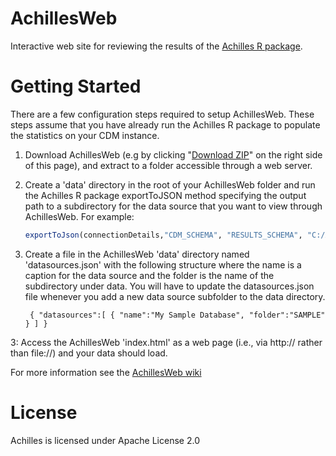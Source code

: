AchillesWeb
===========

Interactive web site for reviewing the results of the [Achilles R package](https://github.com/OHDSI/Achilles).

Getting Started
===============

There are a few configuration steps required to setup AchillesWeb. These steps assume that you have already run the Achilles R package to populate the statistics on your CDM instance.

1. Download AchillesWeb (e.g by clicking "[Download ZIP](https://github.com/OHDSI/AchillesWeb/archive/master.zip)" on the right side of this page), and extract to a folder accessible through a web server.

2. Create a 'data' directory in the root of your AchillesWeb folder and run the Achilles R package exportToJSON method specifying the output path to a subdirectory for the data source that you want to view through AchillesWeb. For example:

	```r
	exportToJson(connectionDetails,"CDM_SCHEMA", "RESULTS_SCHEMA", "C:/AchillesWeb/data/SAMPLE")
	```

3. Create a file in the AchillesWeb 'data' directory named 'datasources.json' with the following structure where the name is a caption for the data source and the folder is the name of the subdirectory under data. You will have to update the datasources.json file whenever you add a new data source subfolder to the data directory.

	```
	 { "datasources":[ { "name":"My Sample Database", "folder":"SAMPLE" } ] } 
	```

3: Access the AchillesWeb 'index.html' as a web page (i.e., via http:// rather than file://) and your data should load.

For more information see the [AchillesWeb wiki](https://github.com/OHDSI/AchillesWeb/wiki)

License
=======
Achilles is licensed under Apache License 2.0

